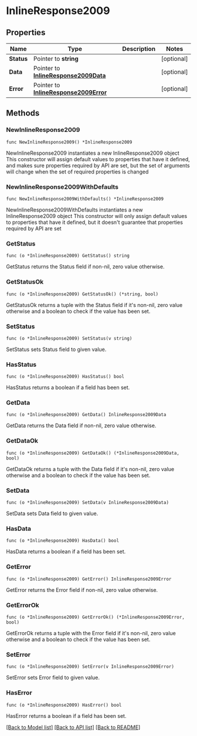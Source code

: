 # InlineResponse2009

## Properties

Name | Type | Description | Notes
------------ | ------------- | ------------- | -------------
**Status** | Pointer to **string** |  | [optional] 
**Data** | Pointer to [**InlineResponse2009Data**](InlineResponse2009Data.md) |  | [optional] 
**Error** | Pointer to [**InlineResponse2009Error**](InlineResponse2009Error.md) |  | [optional] 

## Methods

### NewInlineResponse2009

`func NewInlineResponse2009() *InlineResponse2009`

NewInlineResponse2009 instantiates a new InlineResponse2009 object
This constructor will assign default values to properties that have it defined,
and makes sure properties required by API are set, but the set of arguments
will change when the set of required properties is changed

### NewInlineResponse2009WithDefaults

`func NewInlineResponse2009WithDefaults() *InlineResponse2009`

NewInlineResponse2009WithDefaults instantiates a new InlineResponse2009 object
This constructor will only assign default values to properties that have it defined,
but it doesn't guarantee that properties required by API are set

### GetStatus

`func (o *InlineResponse2009) GetStatus() string`

GetStatus returns the Status field if non-nil, zero value otherwise.

### GetStatusOk

`func (o *InlineResponse2009) GetStatusOk() (*string, bool)`

GetStatusOk returns a tuple with the Status field if it's non-nil, zero value otherwise
and a boolean to check if the value has been set.

### SetStatus

`func (o *InlineResponse2009) SetStatus(v string)`

SetStatus sets Status field to given value.

### HasStatus

`func (o *InlineResponse2009) HasStatus() bool`

HasStatus returns a boolean if a field has been set.

### GetData

`func (o *InlineResponse2009) GetData() InlineResponse2009Data`

GetData returns the Data field if non-nil, zero value otherwise.

### GetDataOk

`func (o *InlineResponse2009) GetDataOk() (*InlineResponse2009Data, bool)`

GetDataOk returns a tuple with the Data field if it's non-nil, zero value otherwise
and a boolean to check if the value has been set.

### SetData

`func (o *InlineResponse2009) SetData(v InlineResponse2009Data)`

SetData sets Data field to given value.

### HasData

`func (o *InlineResponse2009) HasData() bool`

HasData returns a boolean if a field has been set.

### GetError

`func (o *InlineResponse2009) GetError() InlineResponse2009Error`

GetError returns the Error field if non-nil, zero value otherwise.

### GetErrorOk

`func (o *InlineResponse2009) GetErrorOk() (*InlineResponse2009Error, bool)`

GetErrorOk returns a tuple with the Error field if it's non-nil, zero value otherwise
and a boolean to check if the value has been set.

### SetError

`func (o *InlineResponse2009) SetError(v InlineResponse2009Error)`

SetError sets Error field to given value.

### HasError

`func (o *InlineResponse2009) HasError() bool`

HasError returns a boolean if a field has been set.


[[Back to Model list]](../README.md#documentation-for-models) [[Back to API list]](../README.md#documentation-for-api-endpoints) [[Back to README]](../README.md)



